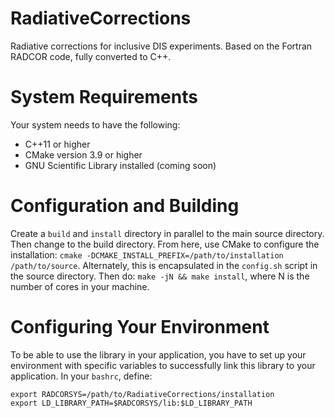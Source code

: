 # RadiativeCorrections
Radiative corrections for inclusive DIS experiments.  Based on the Fortran RADCOR code, fully converted to C++.

# System Requirements 
Your system needs to have the following:
- C++11 or higher
- CMake version 3.9 or higher
- GNU Scientific Library installed (coming soon) 

# Configuration and Building   
Create a `build` and `install` directory in parallel to the main source directory.  Then change to
the build directory.  From here, use CMake to configure the installation:
`cmake -DCMAKE_INSTALL_PREFIX=/path/to/installation /path/to/source`.  Alternately, this is encapsulated in
the `config.sh` script in the source directory.  Then do: `make -jN && make install`, where N is the
number of cores in your machine.

# Configuring Your Environment
To be able to use the library in your application, you have to set up your environment with specific
variables to successfully link this library to your application.  In your `bashrc`, define:

```
export RADCORSYS=/path/to/RadiativeCorrections/installation
export LD_LIBRARY_PATH=$RADCORSYS/lib:$LD_LIBRARY_PATH
```

